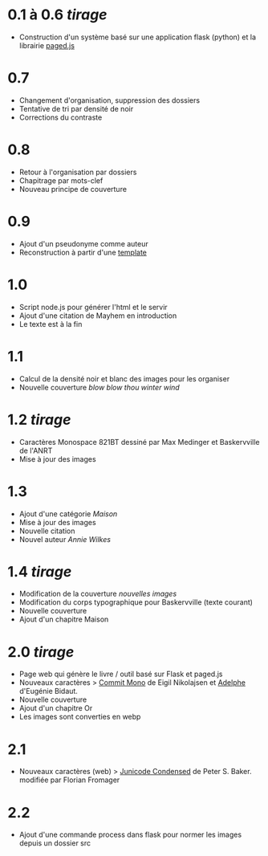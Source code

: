 # 0.1 à 0.6 <em>tirage</em>
- Construction d'un système basé sur une application flask (python) et la librairie [paged.js](https://pagedjs.org/)

# 0.7
- Changement d'organisation, suppression des dossiers
- Tentative de tri par densité de noir
- Corrections du contraste

# 0.8
- Retour à l'organisation par dossiers
- Chapitrage par mots-clef
- Nouveau principe de couverture

# 0.9
- Ajout d'un pseudonyme comme auteur
- Reconstruction à partir d'une [template](https://gitlab.coko.foundation/pagedjs/pagedjs-book-template)

# 1.0
- Script node.js pour générer l'html et le servir
- Ajout d'une citation de Mayhem en introduction
- Le texte est à la fin

# 1.1
- Calcul de la densité noir et blanc des images pour les organiser
- Nouvelle couverture *blow blow thou winter wind*

# 1.2 <em>tirage</em>
- Caractères Monospace 821BT dessiné par Max Medinger et Baskervville de l'ANRT
- Mise à jour des images

# 1.3
- Ajout d'une catégorie *Maison*
- Mise à jour des images
- Nouvelle citation
- Nouvel auteur *Annie Wilkes*

# 1.4 <em>tirage</em>
- Modification de la couverture *nouvelles images*
- Modification du corps typographique pour Baskervville (texte courant)
- Nouvelle couverture
- Ajout d'un chapitre Maison

# 2.0 <em>tirage</em>
- Page web qui génère le livre / outil basé sur Flask et paged.js
- Nouveaux caractères > [Commit Mono](https://commitmono.com/) de Eigil Nikolajsen et [Adelphe](https://typotheque.genderfluid.space/adelphe.html) d'Eugénie Bidaut.
- Nouvelle couverture
- Ajout d'un chapitre Or
- Les images sont converties en webp

# 2.1
- Nouveaux caractères (web) > [Junicode Condensed](https://github.com/Fromager/junicode/tree/master/fonts) de Peter S. Baker. modifiée par Florian Fromager

# 2.2
- Ajout d'une commande process dans flask pour normer les images depuis un dossier src
